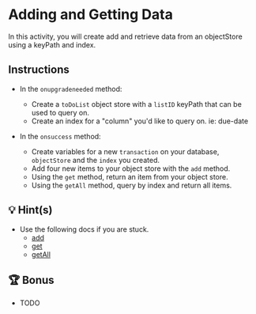 # Adding and Getting Data

In this activity, you will create add and retrieve data from an objectStore using a keyPath and index.

## Instructions

* In the `onupgradeneeded` method: 
  * Create a `toDoList` object store with a `listID` keyPath that can be used to query on.
  * Create an index for a "column" you'd like to query on. ie: due-date

* In the `onsuccess` method:
  * Create variables for a new `transaction` on your database, `objectStore` and the `index` you created.
  * Add four new items to your object store with the `add` method.
  * Using the `get` method, return an item from your object store.
  * Using the `getAll` method, query by index and return all items.


## 💡 Hint(s)

* Use the following docs if you are stuck.
  * [add](https://developer.mozilla.org/en-US/docs/Web/API/IDBObjectStore/add) 
  * [get](https://developer.mozilla.org/en-US/docs/Web/API/IDBObjectStore/get)
  * [getAll](https://developer.mozilla.org/en-US/docs/Web/API/IDBObjectStore/getAll)

## 🏆 Bonus

* TODO

